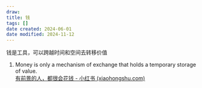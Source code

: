 ```yaml
---
draw:
title: 钱
tags: []
date created: 2024-06-01
date modified: 2024-11-12
---
```


钱是工具，可以跨越时间和空间去转移价值

<!-- more -->
1. Money is only a mechanism of exchange that holds a temporary storage of value.  
[有前景的人，都很会花钱 - 小红书 (xiaohongshu.com)](https://www.xiaohongshu.com/explore/667943ac000000001f00627a?app_platform=ios&app_version=8.42&share_from_user_hidden=true&xsec_source=app_share&type=video&xsec_token=CBR3D9-8WaSLufJxsL1vA4tw76tewvCGGVOlkRzLclUCw=&author_share=1&xhsshare=CopyLink&shareRedId=ODkyMjNIN082NzUyOTgwNjc1OTdISUlL&apptime=1720633609&share_id=99b96be96a6f4c53827596aaa43d4159)


